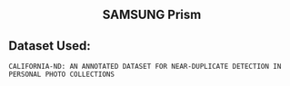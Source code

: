 <div align="center">

## SAMSUNG Prism

</div>

## Dataset Used:
    CALIFORNIA-ND: AN ANNOTATED DATASET FOR NEAR-DUPLICATE DETECTION IN PERSONAL PHOTO COLLECTIONS